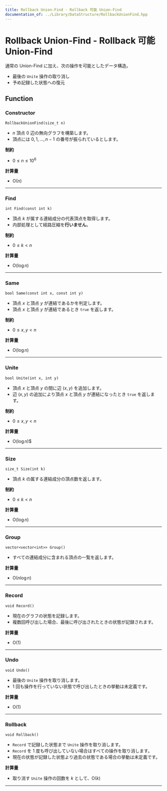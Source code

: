 ```yaml
---
title: Rollback Union-Find - Rollback 可能 Union-Find
documentation_of: ../Library/DataStructure/RollbackUnionFind.hpp
---
```


# Rollback Union-Find - Rollback 可能 Union-Find

通常の Union-Find に加え、次の操作を可能としたデータ構造。

- 最後の `Unite` 操作の取り消し
- 予め記録した状態への復元

## Function

### Constructor

```
RollbackUnionFind(size_t n)
```

- $n$ 頂点 $0$ 辺の無向グラフを構築します。
- 頂点には $0, 1, \dots, n - 1$ の番号が振られているとします。

**制約**

- $0 \le n \le 10^6$

**計算量**

- $\textrm{O}(n)$

---

### Find

```
int Find(const int k)
```

- 頂点 $k$ が属する連結成分の代表頂点を取得します。
- 内部処理として経路圧縮を**行いません**。

**制約**

- $0 \le k \lt n$

**計算量**

- $\textrm{O}(\log n)$

---

### Same

```
bool Same(const int x, const int y)
```

- 頂点 $x$ と頂点 $y$ が連結であるかを判定します。
- 頂点 $x$ と頂点 $y$ が連結であるとき `true` を返します。

**制約**

- $0 \le x, y \lt n$

**計算量**

- $\textrm{O}(\log n)$

---

### Unite

```
bool Unite(int x, int y)
```

- 頂点 $x$ と頂点 $y$ の間に辺 $(x, y)$ を追加します。
- 辺 $(x, y)$ の追加により頂点 $x$ と頂点 $y$ が連結になったとき `true` を返します。

**制約**

- $0 \le x, y \lt n$

**計算量**

- $\textrm{O}(\log n)$$

---

### Size

```
size_t Size(int k)
```

- 頂点 $k$ の属する連結成分の頂点数を返します。

**制約**

- $0 \le k \lt n$

**計算量**

- $\textrm{O}(\log n)$

---

### Group

```
vector<vector<int>> Group()
```

- すべての連結成分に含まれる頂点の一覧を返します。

**計算量**

- $\textrm{O}(n \log n)$

---

### Record

```
void Record()
```

- 現在のグラフの状態を記録します。
- 複数回呼び出した場合、最後に呼び出されたときの状態が記録されます。

**計算量**

- $\textrm{O}(1)$

---

### Undo

```
void Undo()
```

- 最後の `Unite` 操作を取り消します。
- $1$ 回も操作を行っていない状態で呼び出したときの挙動は未定義です。

**計算量**

- $\textrm{O}(1)$

---

### Rollback

```
void Rollback()
```

- `Record` で記録した状態まで `Unite` 操作を取り消します。
- `Record` を $1$ 度も呼び出していない場合はすべての操作を取り消します。
- 現在の状態が記録した状態より過去の状態である場合の挙動は未定義です。

**計算量**

- 取り消す `Unite` 操作の回数を $k$ として、$\textrm{O}(k)$

---